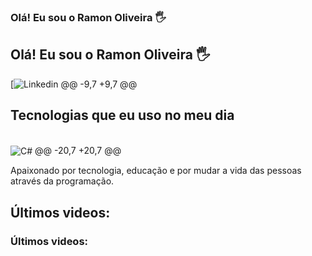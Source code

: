 ### Olá! Eu sou o Ramon Oliveira 🖐️
## Olá! Eu sou o Ramon Oliveira 🖐️

[![Linkedin](https://www.linkedin.com/in/ramon-oliveira-rpdo/)
@@ -9,7 +9,7 @@

## Tecnologias que eu uso no meu dia

<div style="display: inline_block"><br/>
<div style="display: inline_block">
  <img align="center" alt="C#" src="https://img.shields.io/badge/C%23-239120?style=for-the-badge&logo=c-sharp&logoColor=white" />
@@ -20,7 +20,7 @@

Apaixonado por tecnologia, educação e por mudar a vida das pessoas através da programação.

## Últimos videos:
### Últimos videos:
